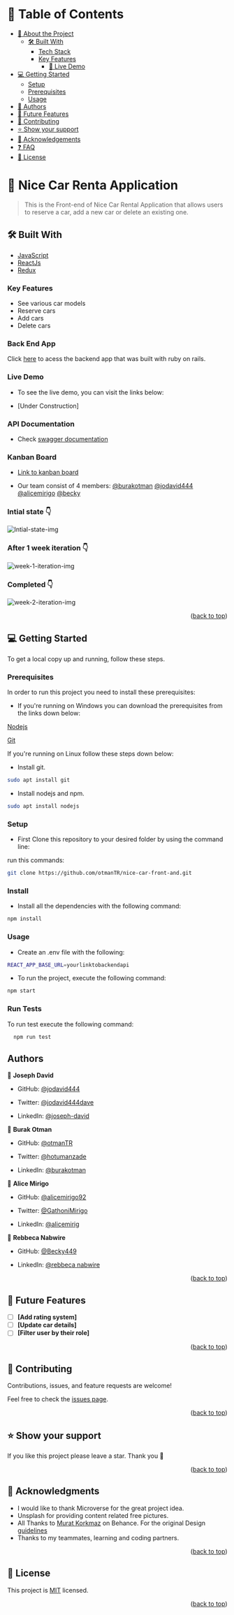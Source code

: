 # 📗 Table of Contents

- [📖 About the Project](#about-project)
  - [🛠 Built With](#built-with)
    - [Tech Stack](#tech-stack)
    - [Key Features](#key-features)
      - [🚀 Live Demo](#live-demo)
- [💻 Getting Started](#getting-started)
  - [Setup](#setup)
  - [Prerequisites](#prerequisites)
  - [Usage](#usage)
- [👥 Authors](#authors)
- [🔭 Future Features](#future-features)
- [🤝 Contributing](#contributing)
- [⭐️ Show your support](#support)
- [🙏 Acknowledgements](#acknowledgements)
- [❓ FAQ](#faq)
- [📝 License](#license)


# 📖 Nice Car Renta Application <a name="about-project"></a>

> This is the Front-end of Nice Car Rental Application that allows users to reserve a car, add a new car or delete an existing one.


## 🛠 Built With <a name="built-with"></a>
- [JavaScript](https://developer.mozilla.org/en-US/docs/Web/JavaScript)
- [ReactJs](https://react.dev/)
- [Redux](https://redux.js.org/)

### Key Features <a name="key-features"></a>

- See various car models
- Reserve cars
- Add cars
- Delete cars

### Back End App

Click [here](https://github.com/otmanTR/nice-car-back-and) to acess the backend app that was built with ruby on rails.

### Live Demo 

- To see the live demo, you can visit the links below:

- [Under Construction]


### API Documentation

- Check [swagger documentation](https://car-rental-j96f.onrender.com/api-docs/index.html)

### Kanban Board

- [Link to kanban board](https://github.com/otmanTR/nice-car-back-and/projects/2)

- Our team consist of 4 members:
 [@burakotman](https://github.com/otmanTR)
 [@jodavid444]((https://github.com/jodavid444))
 [@alicemirigo]((https://github.com/alicemirigo92))
 [@becky](https://github.com/Becky449)

### Intial state 👇

<img src="/src/images/initial state.jpg" alt="Intial-state-img">

### After 1 week iteration 👇

<img src="/src/images/week 1 iteration.jpg" alt="week-1-iteration-img">

### Completed 👇

<img src="/src/images/week 2 iteration.jpg" alt="week-2-iteration-img">

<p align="right">(<a href="#readme-top">back to top</a>)</p>

## 💻 Getting Started <a name="getting-started"></a>

To get a local copy up and running, follow these steps.

### Prerequisites

In order to run this project you need to install these prerequisites:
- If you're running on Windows you can download the prerequisites from the links down below:

[Nodejs](https://nodejs.org/en)

[Git](https://git-scm.com/)

If you're running on Linux follow these steps down below:

- Install git.
``` sh
sudo apt install git

```
- Install nodejs and npm.
``` sh
sudo apt install nodejs

```

### Setup

- First Clone this repository to your desired folder by using the command line:

run this commands:

```sh
git clone https://github.com/otmanTR/nice-car-front-and.git

```

### Install
- Install all the dependencies with the following command:

```sh
npm install
```

### Usage

- Create an .env file with the following:

``` sh
REACT_APP_BASE_URL=yourlinktobackendapi

```

- To run the project, execute the following command:

``` sh
npm start

```

### Run Tests 

To run test execute the following command:

```sh
  npm run test

```

## Authors <a name="authors"></a>

👤 **Joseph David**

- GitHub: [@jodavid444](https://github.com/jodavid444)

- Twitter: [@jodavid444dave](https://twitter.com/jodavid444dave)

- LinkedIn: [@joseph-david](https://www.linkedin.com/in/joseph-david-/)

👤 **Burak Otman**

- GitHub: [@otmanTR](https://github.com/otmanTR)

- Twitter: [@hotumanzade](https://twitter.com/hotumanzade)

- LinkedIn: [@burakotman](https://www.linkedin.com/in/joseph-david-/)

👤 **Alice Mirigo**

- GitHub: [@alicemirigo92](https://github.com/alicemirigo92)

- Twitter: [@GathoniMirigo](https://twitter.com/GathoniMirigo)

- LinkedIn: [@alicemirig](https://www.linkedin.com/in/alice-mirigo/)

👤 **Rebbeca Nabwire**

- GitHub: [@Becky449](https://github.com/Becky449)

- LinkedIn: [@rebbeca nabwire](https://www.linkedin.com/in/rabeccanabwire/)

<p align="right">(<a href="#readme-top">back to top</a>)</p>

## 🔭 Future Features <a name="future-features"></a>

- [ ] **[Add rating system]**
- [ ] **[Update car details]**
- [ ] **[Filter user by their role]**

<p align="right">(<a href="#readme-top">back to top</a>)</p>

## 🤝 Contributing <a name="contributing"></a>

Contributions, issues, and feature requests are welcome!

Feel free to check the [issues page](../../issues/).

<p align="right">(<a href="#readme-top">back to top</a>)</p>

## ⭐️ Show your support <a name="support"></a>

If you like this project please leave a star. Thank you 🙏

<p align="right">(<a href="#readme-top">back to top</a>)</p>

## 🙏 Acknowledgments <a name="acknowledgements"></a>

- I would like to thank Microverse for the great project idea.
- Unsplash for providing content related free pictures.
- All Thanks to [Murat Korkmaz](https://www.behance.net/muratk) on Behance. For the original Design [guidelines](https://www.behance.net/gallery/26425031/Vespa-Responsive-Redesign)
- Thanks to my teammates, learning and coding partners.

<p align="right">(<a href="#readme-top">back to top</a>)</p>

## 📝 License <a name="license"></a>

This project is [MIT](./LICENSE) licensed.

<p align="right">(<a href="#readme-top">back to top</a>)</p>
